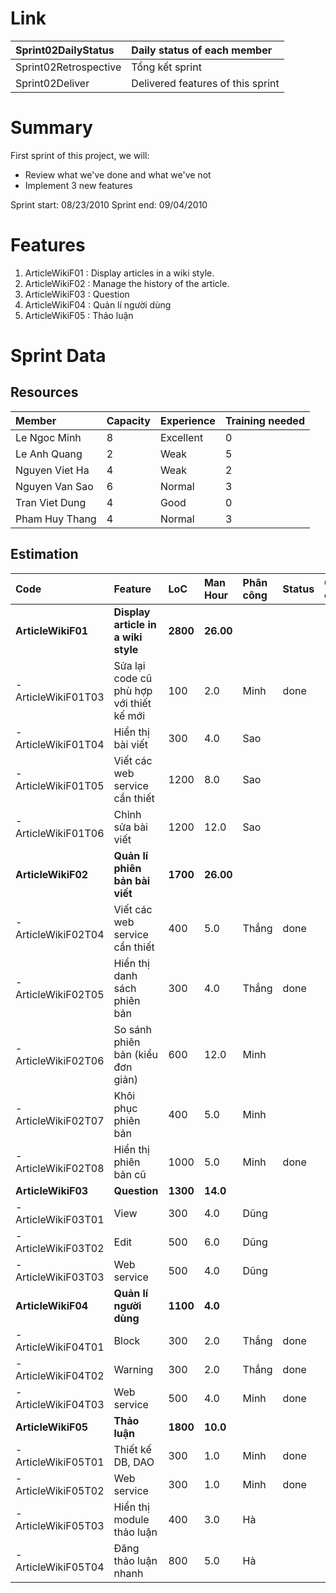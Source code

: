 # Link #

| Sprint02DailyStatus | Daily status of each member |
|:--------------------|:----------------------------|
| Sprint02Retrospective | Tổng kết sprint |
| Sprint02Deliver | Delivered features of this sprint |

# Summary #

First sprint of this project, we will:
  * Review what we've done and what we've not
  * Implement 3 new features

Sprint start: 08/23/2010
Sprint end: 09/04/2010

# Features #

  1. ArticleWikiF01 : Display articles in a wiki style.
  1. ArticleWikiF02 : Manage the history of the article.
  1. ArticleWikiF03 : Question
  1. ArticleWikiF04 : Quản lí người dùng
  1. ArticleWikiF05 : Thảo luận

# Sprint Data #
## Resources ##

| Member | Capacity | Experience | Training needed |
|:-------|:---------|:-----------|:----------------|
| Le Ngoc Minh  | 8 | Excellent | 0 |
| Le Anh Quang  | 2 | Weak | 5 |
| Nguyen Viet Ha | 4 | Weak | 2 |
| Nguyen Van Sao  | 6 | Normal | 3 |
| Tran Viet Dung  | 4 | Good | 0 |
| Pham Huy Thang  | 4 | Normal | 3 |


## Estimation ##
| **Code** | **Feature** | **LoC** | **Man Hour** | **Phân công** | Status | Ghi chú |
|:---------|:------------|:--------|:-------------|:----------------|:-------|:---------|
| **ArticleWikiF01** | **Display article in a wiki style** | **2800** | **26.00** |  |  |  |
|  -  ArticleWikiF01T03 | Sửa lại code cũ phù hợp với thiết kế mới | 100 | 2.0 | Minh | done |  |
|  -  ArticleWikiF01T04 | Hiển thị bài viết | 300 | 4.0 | Sao |  |  |
|  -  ArticleWikiF01T05 | Viết các web service cần thiết | 1200 | 8.0 | Sao |  |  |
|  -  ArticleWikiF01T06 | Chỉnh sửa bài viết | 1200 | 12.0 | Sao |  |  |
| **ArticleWikiF02** | **Quản lí phiên bản bài viết** | **1700** | **26.00** |  |  |  |
|  -  ArticleWikiF02T04 | Viết các web service cần thiết | 400 | 5.0 | Thắng | done |  |
|  -  ArticleWikiF02T05 | Hiển thị danh sách phiên bản | 300 | 4.0 | Thắng | done |  |
|  -  ArticleWikiF02T06 | So sánh phiên bản (kiểu đơn giản) | 600 | 12.0 | Minh |  |  |
|  -  ArticleWikiF02T07 | Khôi phục phiên bản | 400 | 5.0 | Minh |  |  |
|  -  ArticleWikiF02T08 | Hiển thị phiên bản cũ | 1000 | 5.0 | Minh | done |  |
| **ArticleWikiF03** | **Question** | **1300** | **14.0** |  |  |  |
|  - ArticleWikiF03T01 | View | 300 | 4.0 | Dũng |  |  |
|  - ArticleWikiF03T02 | Edit | 500 | 6.0 | Dũng |  |  |
|  - ArticleWikiF03T03 | Web service | 500 | 4.0 | Dũng |  |  |
| **ArticleWikiF04** | **Quản lí người dùng** | **1100** | **4.0** |  |  |  |
|  - ArticleWikiF04T01 | Block | 300 | 2.0 | Thắng | done |  |
|  - ArticleWikiF04T02 | Warning | 300 | 2.0 | Thắng | done |  |
|  - ArticleWikiF04T03 | Web service | 500 | 4.0 | Minh | done |  |
| **ArticleWikiF05** | **Thảo luận** | **1800** | **10.0** |  |  |  |
|  - ArticleWikiF05T01 | Thiết kế DB, DAO | 300 | 1.0 | Minh | done |  |
|  - ArticleWikiF05T02 | Web service | 300 | 1.0 | Minh | done |  |
|  - ArticleWikiF05T03 | Hiển thị module thảo luận | 400 | 3.0 | Hà |  |  |
|  - ArticleWikiF05T04 | Đăng thảo luận nhanh | 800 | 5.0 | Hà |  |  |